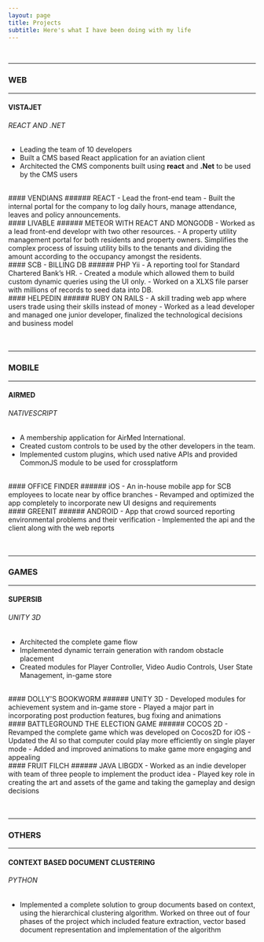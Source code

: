 ```yaml
---
layout: page
title: Projects
subtitle: Here's what I have been doing with my life
---
```

<br/>

----
### WEB
----
#### VISTAJET
###### REACT AND .NET
- Leading the team of 10 developers
- Built a CMS based React application for an aviation client
- Architected the CMS components built using **react** and **.Net** to be used by the CMS users

<br/>
#### VENDIANS
###### REACT
- Lead the front-end team
- Built the internal portal for the company to log daily hours, manage attendance, leaves and policy announcements.

<br/>
#### LIVABLE
###### METEOR WITH REACT AND MONGODB
- Worked as a lead front-end developr with two other resources.
- A property utility management portal for both residents and property owners. Simplifies the complex process of issuing utility bills to the tenants and dividing the amount according to the occupancy amongst the residents.

<br/>
#### SCB - BILLING DB
###### PHP Yii
- A reporting tool for Standard Chartered Bank’s HR.
- Created a module which allowed them to build custom dynamic queries using the UI only.
- Worked on a XLXS file parser with millions of records to seed data into DB.

<br/>
#### HELPEDIN
###### RUBY ON RAILS
- A skill trading web app where users trade using their skills instead of money
- Worked as a lead developer and managed one junior developer, finalized the technological decisions and business model
<br/>
<br/>
<br/>

----
### MOBILE
----
#### AIRMED
###### NATIVESCRIPT
- A membership application for AirMed International.
- Created custom controls to be used by the other developers in the team.
- Implemented custom plugins, which used native APIs and provided CommonJS module to be used for crossplatform

<br/>
#### OFFICE FINDER
###### iOS
- An in-house mobile app for SCB employees to locate near by office branches
- Revamped and optimized the app completely to incorporate new UI designs and requirements

<br/>
#### GREENIT
###### ANDROID
- App that crowd sourced reporting environmental problems and their verification
- Implemented the api and the client along with the web reports
<br/>
<br/>
<br/>

----
### GAMES
----
#### SUPERSIB
###### UNITY 3D
- Architected the complete game flow
- Implemented dynamic terrain generation with random obstacle placement
- Created modules for Player Controller, Video Audio Controls, User State Management, in-game store

<br/>
#### DOLLY'S BOOKWORM
###### UNITY 3D
- Developed modules for achievement system and in-game store
- Played a major part in incorporating post production features, bug fixing and animations

<br/>
#### BATTLEGROUND THE ELECTION GAME
###### COCOS 2D
- Revamped the complete game which was developed on Cocos2D for iOS
- Updated the AI so that computer could play more efficiently on single player mode
- Added and improved animations to make game more engaging and appealing

<br/>
#### FRUIT FILCH
###### JAVA LIBGDX 
- Worked as an indie developer with team of three people to implement the product idea
- Played key role in creating the art and assets of the game and taking the gameplay and design decisions
<br/>
<br/>
<br/>

----
### OTHERS
----
#### CONTEXT BASED DOCUMENT CLUSTERING
###### PYTHON
- Implemented a complete solution to group documents based on context, using the hierarchical clustering algorithm. Worked on three out of four phases of the project which included feature extraction, vector based document representation and implementation of the algorithm
